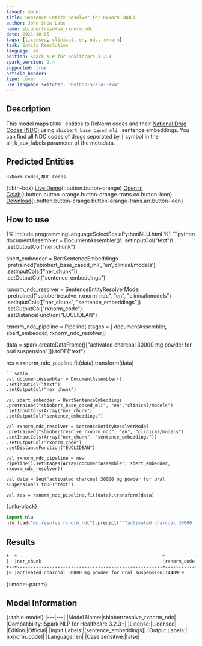 ```yaml
---
layout: model
title: Sentence Entity Resolver for RxNorm (NDC)
author: John Snow Labs
name: sbiobertresolve_rxnorm_ndc
date: 2021-10-05
tags: [licensed, clinical, en, ndc, rxnorm]
task: Entity Resolution
language: en
edition: Spark NLP for Healthcare 3.2.3
spark_version: 2.4
supported: true
article_header:
type: cover
use_language_switcher: "Python-Scala-Java"
---
```


## Description

This model maps `DRUG ` entities to RxNorm codes and their [National Drug Codes (NDC)](https://www.drugs.com/ndc.html#:~:text=The%20NDC%2C%20or%20National%20Drug,and%20the%20commercial%20package%20size.) using `sbiobert_base_cased_mli ` sentence embeddings. You can find all NDC codes of drugs seperated by `|` symbol in the all_k_aux_labels parameter of the metadata.

## Predicted Entities

`RxNorm Codes`, `NDC Codes`

{:.btn-box}
[Live Demo](https://demo.johnsnowlabs.com/healthcare/ER_RXNORM_NDC/){:.button.button-orange}
[Open in Colab](https://colab.research.google.com/github/JohnSnowLabs/spark-nlp-workshop/blob/master/tutorials/Certification_Trainings/Healthcare/3.Clinical_Entity_Resolvers.ipynb){:.button.button-orange.button-orange-trans.co.button-icon}
[Download](https://s3.amazonaws.com/auxdata.johnsnowlabs.com/clinical/models/sbiobertresolve_rxnorm_ndc_en_3.2.3_2.4_1633424811842.zip){:.button.button-orange.button-orange-trans.arr.button-icon}

## How to use



<div class="tabs-box" markdown="1">
{% include programmingLanguageSelectScalaPythonNLU.html %}
```python
documentAssembler = DocumentAssembler()\
.setInputCol("text")\
.setOutputCol("ner_chunk")

sbert_embedder = BertSentenceEmbeddings\
.pretrained('sbiobert_base_cased_mli', 'en','clinical/models')\
.setInputCols(["ner_chunk"])\
.setOutputCol("sentence_embeddings")

rxnorm_ndc_resolver = SentenceEntityResolverModel\
.pretrained("sbiobertresolve_rxnorm_ndc", "en", "clinical/models") \
.setInputCols(["ner_chunk", "sentence_embeddings"]) \
.setOutputCol("rxnorm_code")\
.setDistanceFunction("EUCLIDEAN")

rxnorm_ndc_pipeline = Pipeline(
stages = [
documentAssembler,
sbert_embedder,
rxnorm_ndc_resolver])

data = spark.createDataFrame([["activated charcoal 30000 mg powder for oral suspension"]]).toDF("text")

res = rxnorm_ndc_pipeline.fit(data).transform(data)
```
```scala
val documentAssembler = DocumentAssembler()
.setInputCol("text")
.setOutputCol("ner_chunk")

val sbert_embedder = BertSentenceEmbeddings
.pretrained("sbiobert_base_cased_mli", "en","clinical/models")
.setInputCols(Array("ner_chunk")
.setOutputCol("sentence_embeddings")

val rxnorm_ndc_resolver = SentenceEntityResolverModel
.pretrained("sbiobertresolve_rxnorm_ndc", "en", "clinical/models") 
.setInputCols(Array("ner_chunk", "sentence_embeddings")) 
.setOutputCol("rxnorm_code")
.setDistanceFunction("EUCLIDEAN")

val rxnorm_ndc_pipeline = new Pipeline().setStages(Array(documentAssembler, sbert_embedder, rxnorm_ndc_resolver))

val data = Seq("activated charcoal 30000 mg powder for oral suspension").toDF("text")

val res = rxnorm_ndc_pipeline.fit(data).transform(data)
```


{:.nlu-block}
```python
import nlu
nlu.load("en.resolve.rxnorm_ndc").predict("""activated charcoal 30000 mg powder for oral suspension""")
```

</div>

## Results

```bash
+--+------------------------------------------------------+-----------+-----------------------------------------------+------------------------------------------------------------------------------------------------------------------------------------------------------------------------------------------------------------------------------------------------------------------------------------------+-------------------------------------------------------------------------------------------------------+
|  |ner_chunk                                             |rxnorm_code|all_codes                                      |resolutions                                                                                                                                                                                                                                                                               |all_k_aux_labels (ndc_codes)                                                                           |
+--+------------------------------------------------------+-----------+-----------------------------------------------+------------------------------------------------------------------------------------------------------------------------------------------------------------------------------------------------------------------------------------------------------------------------------------------+-------------------------------------------------------------------------------------------------------+
|0 |activated charcoal 30000 mg powder for oral suspension|1440919    |[1440919, 808917, 1088194, 1191772, 808921,...]|'activated charcoal 30000 MG Powder for Oral Suspension', 'Activated Charcoal 30000 MG Powder for Oral Suspension', 'wheat dextrin 3000 MG Powder for Oral Solution [Benefiber]', 'cellulose 3000 MG Oral Powder [Unifiber]', 'fosfomycin 3000 MG Powder for Oral Solution [Monurol]', ...|69784030828, 00395052791, 08679001362|86790016280|00067004490, 46017004408|68220004416, 00456430001,...|
```

{:.model-param}
## Model Information

{:.table-model}
|---|---|
|Model Name:|sbiobertresolve_rxnorm_ndc|
|Compatibility:|Spark NLP for Healthcare 3.2.3+|
|License:|Licensed|
|Edition:|Official|
|Input Labels:|[sentence_embeddings]|
|Output Labels:|[rxnorm_code]|
|Language:|en|
|Case sensitive:|false|

